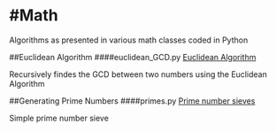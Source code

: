 #Math
=============

Algorithms as presented in various math classes coded in Python 


##Euclidean Algorithm 
####euclidean_GCD.py
[Euclidean Algorithm](http://en.wikipedia.org/wiki/Euclidean_algorithm)

Recursively findes the GCD between two numbers using the Euclidean Algorithm 



##Generating Prime Numbers
####primes.py
[Prime number sieves](http://en.wikipedia.org/wiki/Generating_primes)

Simple prime number sieve


